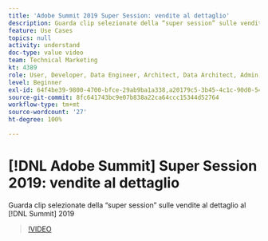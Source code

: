 ```yaml
---
title: 'Adobe Summit 2019 Super Session: vendite al dettaglio'
description: Guarda clip selezionate della “super session” sulle vendite al dettaglio al Summit 2019
feature: Use Cases
topics: null
activity: understand
doc-type: value video
team: Technical Marketing
kt: 4389
role: User, Developer, Data Engineer, Architect, Data Architect, Admin, Leader
level: Beginner
exl-id: 64f4be39-9800-4700-bfce-29ab9ba1a338,a20179c5-3b45-4c1c-90d0-54f7fd6a3bd1
source-git-commit: 8fc641743bc9e07b838a22ca64ccc15344d52764
workflow-type: tm+mt
source-wordcount: '27'
ht-degree: 100%

---
```


# [!DNL Adobe Summit] Super Session 2019: vendite al dettaglio

Guarda clip selezionate della “super session” sulle vendite al dettaglio al [!DNL Summit] 2019

>[!VIDEO](https://video.tv.adobe.com/v/30549/?quality=12&learn=on)
